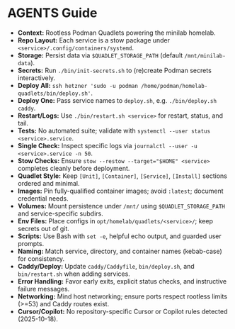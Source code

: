 # AGENTS Guide
- **Context:** Rootless Podman Quadlets powering the minilab homelab.
- **Repo Layout:** Each service is a stow package under `<service>/.config/containers/systemd`.
- **Storage:** Persist data via `$QUADLET_STORAGE_PATH` (default `/mnt/minilab-data`).
- **Secrets:** Run `./bin/init-secrets.sh` to (re)create Podman secrets interactively.
- **Deploy All:** `ssh hetzner 'sudo -u podman /home/podman/homelab-quadlets/bin/deploy.sh'`.
- **Deploy One:** Pass service names to `deploy.sh`, e.g. `./bin/deploy.sh caddy`.
- **Restart/Logs:** Use `./bin/restart.sh <service>` for restart, status, and tail.
- **Tests:** No automated suite; validate with `systemctl --user status <service>.service`.
- **Single Check:** Inspect specific logs via `journalctl --user -u <service>.service -n 50`.
- **Stow Checks:** Ensure `stow --restow --target="$HOME" <service>` completes cleanly before deployment.
- **Quadlet Style:** Keep `[Unit]`, `[Container]`, `[Service]`, `[Install]` sections ordered and minimal.
- **Images:** Pin fully-qualified container images; avoid `:latest`; document credential needs.
- **Volumes:** Mount persistence under `/mnt/` using `$QUADLET_STORAGE_PATH` and service-specific subdirs.
- **Env Files:** Place configs in `opt/homelab/quadlets/<service>/`; keep secrets out of git.
- **Scripts:** Use Bash with `set -e`, helpful echo output, and guarded user prompts.
- **Naming:** Match service, directory, and container names (kebab-case) for consistency.
- **Caddy/Deploy:** Update `caddy/Caddyfile`, `bin/deploy.sh`, and `bin/restart.sh` when adding services.
- **Error Handling:** Favor early exits, explicit status checks, and instructive failure messages.
- **Networking:** Mind host networking; ensure ports respect rootless limits (>=53) and Caddy routes exist.
- **Cursor/Copilot:** No repository-specific Cursor or Copilot rules detected (2025-10-18).
